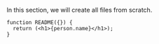 In this section, we will create all files from scratch.


    function README({}) {
      return (<h1>{person.name}</h1>);
    }
  
  